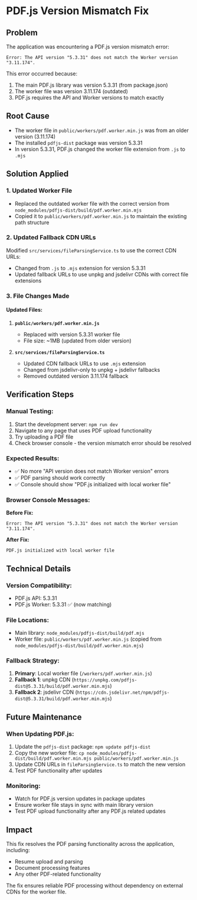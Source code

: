 # PDF.js Version Mismatch Fix

## Problem
The application was encountering a PDF.js version mismatch error:
```
Error: The API version "5.3.31" does not match the Worker version "3.11.174".
```

This error occurred because:
1. The main PDF.js library was version 5.3.31 (from package.json)
2. The worker file was version 3.11.174 (outdated)
3. PDF.js requires the API and Worker versions to match exactly

## Root Cause
- The worker file in `public/workers/pdf.worker.min.js` was from an older version (3.11.174)
- The installed `pdfjs-dist` package was version 5.3.31
- In version 5.3.31, PDF.js changed the worker file extension from `.js` to `.mjs`

## Solution Applied

### 1. Updated Worker File
- Replaced the outdated worker file with the correct version from `node_modules/pdfjs-dist/build/pdf.worker.min.mjs`
- Copied it to `public/workers/pdf.worker.min.js` to maintain the existing path structure

### 2. Updated Fallback CDN URLs
Modified `src/services/fileParsingService.ts` to use the correct CDN URLs:
- Changed from `.js` to `.mjs` extension for version 5.3.31
- Updated fallback URLs to use unpkg and jsdelivr CDNs with correct file extensions

### 3. File Changes Made

#### Updated Files:
1. **`public/workers/pdf.worker.min.js`**
   - Replaced with version 5.3.31 worker file
   - File size: ~1MB (updated from older version)

2. **`src/services/fileParsingService.ts`**
   - Updated CDN fallback URLs to use `.mjs` extension
   - Changed from jsdelivr-only to unpkg + jsdelivr fallbacks
   - Removed outdated version 3.11.174 fallback

## Verification Steps

### Manual Testing:
1. Start the development server: `npm run dev`
2. Navigate to any page that uses PDF upload functionality
3. Try uploading a PDF file
4. Check browser console - the version mismatch error should be resolved

### Expected Results:
- ✅ No more "API version does not match Worker version" errors
- ✅ PDF parsing should work correctly
- ✅ Console should show "PDF.js initialized with local worker file"

### Browser Console Messages:
**Before Fix:**
```
Error: The API version "5.3.31" does not match the Worker version "3.11.174".
```

**After Fix:**
```
PDF.js initialized with local worker file
```

## Technical Details

### Version Compatibility:
- PDF.js API: 5.3.31
- PDF.js Worker: 5.3.31 ✅ (now matching)

### File Locations:
- Main library: `node_modules/pdfjs-dist/build/pdf.mjs`
- Worker file: `public/workers/pdf.worker.min.js` (copied from `node_modules/pdfjs-dist/build/pdf.worker.min.mjs`)

### Fallback Strategy:
1. **Primary**: Local worker file (`/workers/pdf.worker.min.js`)
2. **Fallback 1**: unpkg CDN (`https://unpkg.com/pdfjs-dist@5.3.31/build/pdf.worker.min.mjs`)
3. **Fallback 2**: jsdelivr CDN (`https://cdn.jsdelivr.net/npm/pdfjs-dist@5.3.31/build/pdf.worker.min.mjs`)

## Future Maintenance

### When Updating PDF.js:
1. Update the `pdfjs-dist` package: `npm update pdfjs-dist`
2. Copy the new worker file: `cp node_modules/pdfjs-dist/build/pdf.worker.min.mjs public/workers/pdf.worker.min.js`
3. Update CDN URLs in `fileParsingService.ts` to match the new version
4. Test PDF functionality after updates

### Monitoring:
- Watch for PDF.js version updates in package updates
- Ensure worker file stays in sync with main library version
- Test PDF upload functionality after any PDF.js related updates

## Impact
This fix resolves the PDF parsing functionality across the application, including:
- Resume upload and parsing
- Document processing features
- Any other PDF-related functionality

The fix ensures reliable PDF processing without dependency on external CDNs for the worker file.
